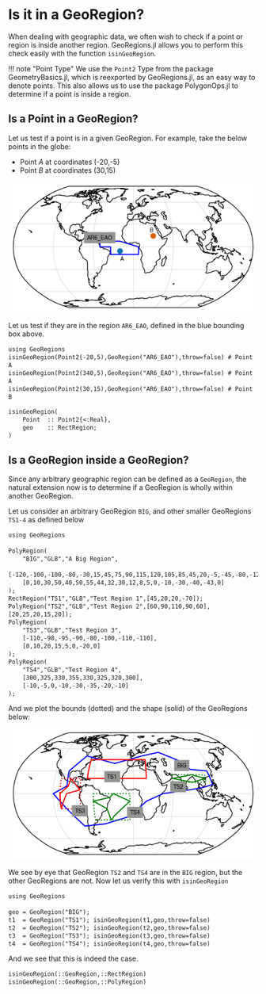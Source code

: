 # Is it in a GeoRegion?

When dealing with geographic data, we often wish to check if a point or region is inside another region.  GeoRegions.jl allows you to perform this check easily with the function `isinGeoRegion`.

!!! note "Point Type"
    We use the `Point2` Type from the package GeometryBasics.jl, which is reexported by GeoRegions.jl, as an easy way to denote points.  This also allows us to use the package PolygonOps.jl to determine if a point is inside a region.

## Is a Point in a GeoRegion?

Let us test if a point is in a given GeoRegion.  For example, take the below points in the globe:
* Point *A* at coordinates (-20,-5)
* Point *B* at coordinates (30,15)

![ispointingeoregion](ispointingeoregion.png)

Let us test if they are in the region `AR6_EAO`, defined in the blue bounding box above.

```@repl
using GeoRegions
isinGeoRegion(Point2(-20,5),GeoRegion("AR6_EAO"),throw=false) # Point A
isinGeoRegion(Point2(340,5),GeoRegion("AR6_EAO"),throw=false) # Point A
isinGeoRegion(Point2(30,15),GeoRegion("AR6_EAO"),throw=false) # Point B
```

```@docs
isinGeoRegion(
    Point  :: Point2{<:Real},
    geo    :: RectRegion;
)
```

## Is a GeoRegion inside a GeoRegion?

Since any arbitrary geographic region can be defined as a `GeoRegion`, the natural extension now is to determine if a GeoRegion is wholly within another GeoRegion.

Let us consider an arbitrary GeoRegion `BIG`, and other smaller GeoRegions `TS1-4` as defined below

```@repl
using GeoRegions

PolyRegion(
    "BIG","GLB","A Big Region",
    [-120,-100,-100,-80,-30,15,45,75,90,115,120,105,85,45,20,-5,-45,-80,-120],
    [0,10,30,50,40,50,55,44,32,30,12,8,5,0,-10,-30,-40,-43,0]
);
RectRegion("TS1","GLB","Test Region 1",[45,20,20,-70]);
PolyRegion("TS2","GLB","Test Region 2",[60,90,110,90,60],[20,25,20,15,20]);
PolyRegion(
    "TS3","GLB","Test Region 3",
    [-110,-98,-95,-90,-80,-100,-110,-110],
    [0,10,20,15,5,0,-20,0]
);
PolyRegion(
    "TS4","GLB","Test Region 4",
    [300,325,330,355,330,325,320,300],
    [-10,-5,0,-10,-30,-35,-20,-10]
);
```

And we plot the bounds (dotted) and the shape (solid) of the GeoRegions below:

![isgeoregioningeoregion](isgeoregioningeoregion.png)

We see by eye that GeoRegion `TS2` and `TS4` are in the `BIG` region, but the other GeoRegions are not.  Now let us verify this with `isinGeoRegion`

```@repl
using GeoRegions

geo = GeoRegion("BIG");
t1  = GeoRegion("TS1"); isinGeoRegion(t1,geo,throw=false)
t2  = GeoRegion("TS2"); isinGeoRegion(t2,geo,throw=false)
t3  = GeoRegion("TS3"); isinGeoRegion(t3,geo,throw=false)
t4  = GeoRegion("TS4"); isinGeoRegion(t4,geo,throw=false)
```

And we see that this is indeed the case.

```@docs
isinGeoRegion(::GeoRegion,::RectRegion)
isinGeoRegion(::GeoRegion,::PolyRegion)
```
